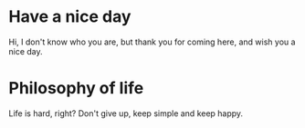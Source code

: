 # Have a nice day

Hi, I don't know who you are, but thank you for coming here, and wish you a nice day.

# Philosophy of life

Life is hard, right? Don't give up, keep simple and keep happy.
